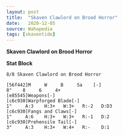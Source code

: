 ```yaml
---
layout: post
title:  "Skaven Clawlord on Brood Horror"
date:   2020-12-05
source: Wahapedia
tags: [skaventide]
---
```


**Skaven Clawlord on Brood Horror**

**Stat Block**
```
8/8 Skaven Clawlord on Brood Horror
```

```
[56f442]M     W     B     Sa    [-]
8"    8     6     4+    
[e85545]Weapons[-]
[c6c930]Warpforged Blade[-]
1"     A:3    H:3+   W:3+   R:-2   D:D3  
[c6c930]Fangs and Claws[-]
1"     A:6    H:3+   W:3+   R:-1   D:2   
[c6c930]Prehensile Tail[-]
3"     A:3    H:3+   W:4+   R:-    D:1   
```


